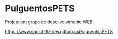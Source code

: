 # PulguentosPETS
Projeto em grupo de desenvolvimento WEB

https://www.squad-10-dev.github.io/PulguentosPETS
